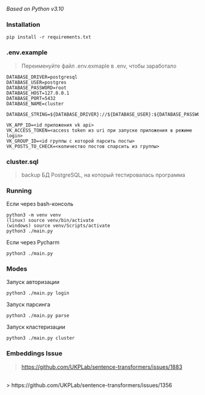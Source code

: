 _Based on Python v3.10_

### Installation
```shell
pip install -r requirements.txt
```

### .env.example
> Переименуйте файл .env.exmaple в .env, чтобы заработало
```text
DATABASE_DRIVER=postgresql
DATABASE_USER=postgres
DATABASE_PASSWORD=root
DATABASE_HOST=127.0.0.1
DATABASE_PORT=5432
DATABASE_NAME=cluster

DATABASE_STRING=${DATABASE_DRIVER}://${DATABASE_USER}:${DATABASE_PASSWORD}@${DATABASE_HOST}:${DATABASE_PORT}/${DATABASE_DATABASE}

VK_APP_ID=<id приложения vk api>
VK_ACCESS_TOKEN=<access token из uri при запуске приложения в режиме login>
VK_GROUP_ID=<id группы с которой парсить посты>
VK_POSTS_TO_CHECK=<количество постов спарсить из группы>
```

### cluster.sql
> backup БД PostgreSQL, на который тестировалась программа

### Running
Если через bash-консоль
```shell
python3 -m venv venv
(linux) source venv/bin/activate
(windows) source venv/Scripts/activate
python3 ./main.py
```
Если через Pycharm
```shell
python3 ./main.py
```

### Modes
Запуск авторизации
```shell
python3 ./main.py login
```
Запуск парсинга
```shell
python3 ./main.py parse
```
Запуск кластеризации
```shell
python3 ./main.py cluster
```

### Embeddings Issue
> https://github.com/UKPLab/sentence-transformers/issues/1883
</br>
> https://github.com/UKPLab/sentence-transformers/issues/1356
